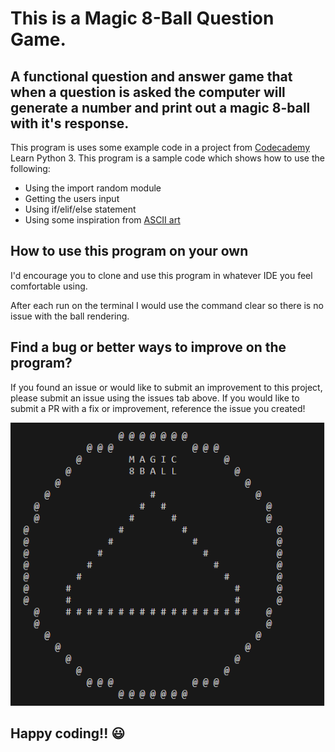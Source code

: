 # This is a Magic 8-Ball Question Game.

## A functional question and answer game that when a question is asked the computer will generate a number and print out a magic 8-ball with it's response.  

This program is uses some example code in a project from [Codecademy](https://www.codecademy.com/catalog/language/python) Learn Python 3. This program is a sample code which shows how to use the following:

- Using the import random module
- Getting the users input 
- Using if/elif/else statement 
- Using some inspiration from [ASCII art](https://en.wikipedia.org/wiki/ASCII_art)

##  How to use this program on your own
I'd encourage you to clone and use this program in whatever IDE you feel comfortable using. 

After each run on the terminal I would use the command clear so there is no issue with the ball rendering.



## Find a bug or better ways to improve on the program?
If you found an issue or would like to submit an improvement to this project, please submit an issue using the issues tab above. If you would like to submit a PR with a fix or improvement, reference the issue you created!

![magic 8 ball](/8_ball.png "magic 8 ball")

## Happy coding!! 😃

